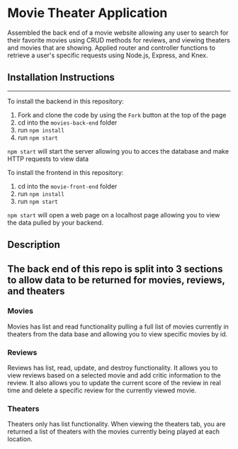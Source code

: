<h1>Movie Theater Application</h1>

 Assembled the back end of a movie website allowing any user to search for their favorite movies using CRUD methods for reviews, and viewing theaters and movies that are showing. Applied router and controller functions to retrieve a user's specific requests using Node.js, Express, and Knex.

<h2>Installation Instructions</h2>

---

To install the backend in this repository:
1. Fork and clone the code by using the `Fork` button at the top of the page
2. cd into the `movies-back-end` folder
3. run `npm install`
4. run `npm start`

`npm start` will start the server allowing you to acces the database and make HTTP requests to view data

To install the frontend in this repository:
1. cd into the `movie-front-end` folder
2. run `npm install`
3. run `npm start`

`npm start` will open a web page on a localhost page allowing you to view the data pulled by your backend. 



<h2>Description</h2>

The back end of this repo is split into 3 sections to allow data to be returned for movies, reviews, and theaters
---

<h3> Movies </h3>

Movies has list and read functionality pulling a full list of movies currently in theaters from the data base and allowing you to view specific movies by id. 

<h3> Reviews </h3>

Reviews has list, read, update, and destroy functionality. It allows you to view reviews based on a selected movie and add critic information to the review. It also allows you to update the current score of the review in real time and delete a specific review for the currently viewed movie.

<h3> Theaters </h3>

Theaters only has list functionality. When viewing the theaters tab, you are returned a list of theaters with the movies currently being played at each location. 
